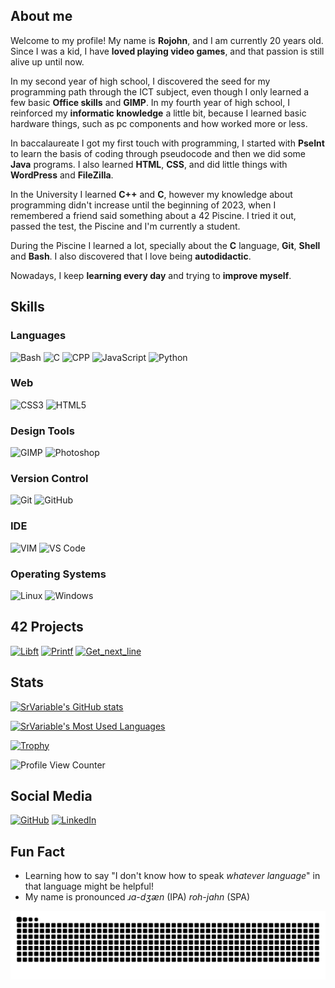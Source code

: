 <!-- TODO: Redo header -->

## About me

Welcome to my profile! My name is **Rojohn**, and I am currently 20 years old. Since I was a kid, I have **loved playing video games**, and that passion is still alive up until now.

In my second year of high school, I discovered the seed for my programming path through the ICT subject, even though I only learned a few basic **Office skills** and **GIMP**. In my fourth year of high school, I reinforced my **informatic knowledge** a little bit, because I learned basic hardware things, such as pc components and how worked more or less.

In baccalaureate I got my first touch with programming, I started with **PseInt** to learn the basis of coding through pseudocode and then we did some **Java** programs. I also learned **HTML**, **CSS**, and did little things with **WordPress** and **FileZilla**.

In the University I learned **C++** and **C**, however my knowledge about programming didn't increase until the beginning of 2023, when I remembered a friend said something about a 42 Piscine. I tried it out, passed the test, the Piscine and I'm currently a student.

During the Piscine I learned a lot, specially about the **C** language, **Git**, **Shell** and **Bash**. I also discovered that I love being **autodidactic**.

Nowadays, I keep **learning every day** and trying to **improve myself**.

## Skills

### Languages

![Bash](https://img.shields.io/badge/Bash-303030?style=for-the-badge&logo=GNUBash)
![C](https://img.shields.io/badge/C-1e4882?style=for-the-badge&logo=C)
![CPP](https://img.shields.io/badge/CPP-093775?style=for-the-badge&logo=CPlusPlus)
![JavaScript](https://img.shields.io/badge/JavaScript-fff443?style=for-the-badge&logo=JavaScript&logoColor=white)
![Python](https://img.shields.io/badge/python-ffea50?style=for-the-badge&logo=Python)

### Web

![CSS3](https://img.shields.io/badge/CSS3-0064db?style=for-the-badge&logo=CSS3)
![HTML5](https://img.shields.io/badge/HTML5-fb8b42?style=for-the-badge&logo=HTML5)

### Design Tools

![GIMP](https://img.shields.io/badge/GIMP-2a2a2a?style=for-the-badge&logo=GIMP)
![Photoshop](https://img.shields.io/badge/Photoshop-002859?style=for-the-badge&logo=AdobePhotoshop)

### Version Control

![Git](https://img.shields.io/badge/git-FF6400?style=for-the-badge&logo=git)
![GitHub](https://img.shields.io/static/v1?label=&message=GitHub&color=171515&logo=github&logoColor=white&style=for-the-badge)

### IDE

![VIM](https://img.shields.io/badge/VIM-2f7a12?style=for-the-badge&logo=VIM)
![VS Code](https://img.shields.io/badge/VS_Code-2f92b2?style=for-the-badge&logo=VisualStudioCode)

### Operating Systems

![Linux](https://img.shields.io/badge/Linux-1e1e1e?style=for-the-badge&logo=Linux)
![Windows](https://img.shields.io/badge/Windows-2f92b2?style=for-the-badge&logo=Windows)


## 42 Projects

[![Libft](https://github-readme-stats.vercel.app/api/pin/?username=srrecursive&repo=libft&theme=dark&hide_border=true&bg_color=7341d7)](https://github.com/srrecursive/libft)
[![Printf](https://github-readme-stats.vercel.app/api/pin/?username=srrecursive&repo=printf&theme=dark&hide_border=true&bg_color=7341d7)](https://github.com/srrecursive/printf)
[![Get_next_line](https://github-readme-stats.vercel.app/api/pin/?username=srrecursive&repo=get_next_line&theme=dark&hide_border=true&bg_color=7341d7)](https://github.com/srrecursive/get_next_line)

## Stats

[![SrVariable's GitHub stats](https://github-readme-stats.vercel.app/api?username=srvariable&theme=dracula)](https://github.com/anuraghazra/github-readme-stats)

[![SrVariable's Most Used Languages](https://github-readme-stats.vercel.app/api/top-langs/?username=srvariable&layout=donut&theme=dracula)](https://github.com/anuraghazra/github-readme-stats)

[![Trophy](https://github-profile-trophy.vercel.app/?username=srvariable&theme=dracula&row=2&column=4)](https://github.com/ryo-ma/github-profile-trophy)

![Profile View Counter](https://komarev.com/ghpvc/?username=srvariable&color=blueviolet&style=flat)

## Social Media

[![GitHub](https://img.shields.io/static/v1?label=&message=GitHub&color=171515&logo=github&logoColor=white&style=for-the-badge)](https://github.com/SrVariable)
[![LinkedIn](https://img.shields.io/static/v1?label=&message=LinkedIn&color=0e76a8&logo=linkedin&logoColor=white&style=for-the-badge)](https://www.linkedin.com/in/ribanab/)

## Fun Fact

- Learning how to say "I don't know how to speak _whatever language_" in that language might be helpful!
- My name is pronounced _ɹɑ-dʒæn_ (IPA) _roh-jahn_ (SPA)

![snake animation](https://github.com/SrVariable/SrVariable/blob/output/github-contribution-grid-snake-dark.svg)
